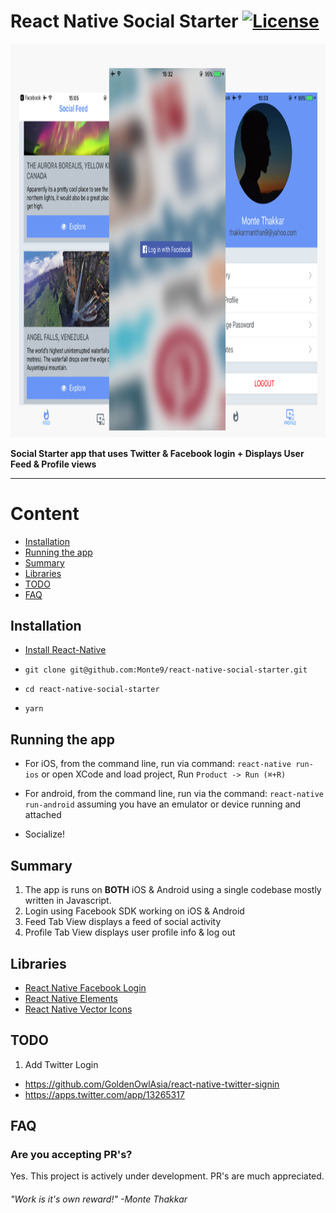 # React Native Social Starter [![License](https://img.shields.io/badge/license-MIT-green.svg?style=flat)](https://github.com/monte9/react-native-social-starter/blob/master/LICENSE)

<img src="screenshots/banner.png" width="880" height="629.8"><br />

**Social Starter app that uses Twitter & Facebook login + Displays User Feed & Profile views**

---------------

# Content

- [Installation](#installation)
- [Running the app](#running-the-app)
- [Summary](#summary)
- [Libraries](#libraries)
- [TODO](#todo)
- [FAQ](#faq)

## Installation

* [Install React-Native](https://facebook.github.io/react-native/docs/getting-started.html#content)

* `git clone git@github.com:Monte9/react-native-social-starter.git`

* `cd react-native-social-starter`

* `yarn`


## Running the app

* For iOS, from the command line, run via command: ```react-native run-ios``` or open XCode and load project, Run ```Product -> Run (⌘+R)```

* For android, from the command line, run via the command: ```react-native run-android``` assuming you have an emulator or device running and attached

* Socialize!


## Summary

1. The app is runs on **BOTH** iOS & Android using a single codebase mostly written in Javascript.
1. Login using Facebook SDK working on iOS & Android
1. Feed Tab View displays a feed of social activity
1. Profile Tab View displays user profile info & log out


## Libraries

- [React Native Facebook Login](https://github.com/magus/react-native-facebook-login)
- [React Native Elements](https://github.com/react-native-community/react-native-elements)
- [React Native Vector Icons](https://github.com/oblador/react-native-vector-icons)

## TODO

1. Add Twitter Login
  - https://github.com/GoldenOwlAsia/react-native-twitter-signin
  - https://apps.twitter.com/app/13265317


## FAQ

### Are you accepting PR's?

Yes. This project is actively under development. PR's are much appreciated.

###### "Work is it's own reward!" -Monte Thakkar
